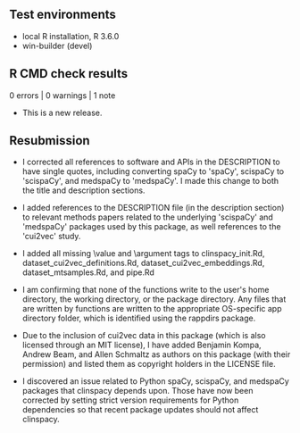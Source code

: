 ## Test environments
* local R installation, R 3.6.0
* win-builder (devel)

## R CMD check results

0 errors | 0 warnings | 1 note

* This is a new release.

## Resubmission

* I corrected all references to software and APIs in the DESCRIPTION to have single quotes, including converting spaCy to 'spaCy', scispaCy to 'scispaCy', and medspaCy to 'medspaCy'. I made this change to both the title and description sections.

* I added references to the DESCRIPTION file (in the description section) to relevant methods papers related to the underlying 'scispaCy' and 'medspaCy' packages used by this package, as well references to the 'cui2vec' study.

* I added all missing \value and \argument tags to clinspacy_init.Rd, dataset_cui2vec_definitions.Rd, dataset_cui2vec_embeddings.Rd, dataset_mtsamples.Rd, and pipe.Rd

* I am confirming that none of the functions write to the user's home directory, the working directory, or the package directory. Any files that are written by functions are written to the appropriate OS-specific app directory folder, which is identified using the rappdirs package.

* Due to the inclusion of cui2vec data in this package (which is also licensed through an MIT license), I have added Benjamin Kompa, Andrew Beam, and Allen Schmaltz as authors on this package (with their permission) and listed them as copyright holders in the LICENSE file.

* I discovered an issue related to Python spaCy, scispaCy, and medspaCy packages that clinspacy depends upon. Those have now been corrected by setting strict version requirements for Python dependencies so that recent package updates should not affect clinspacy.
